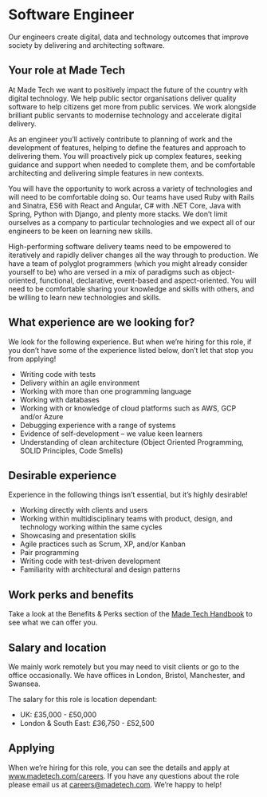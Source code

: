 # Software Engineer

Our engineers create digital, data and technology outcomes that improve society by delivering and architecting software.

## Your role at Made Tech

At Made Tech we want to positively impact the future of the country with digital technology. We help public sector organisations deliver quality software to help citizens get more from public services. We work alongside brilliant public servants to modernise technology and accelerate digital delivery.

As an engineer you’ll actively contribute to planning of work and the development of features, helping to define the features and approach to delivering them. You will proactively pick up complex features, seeking guidance and support when needed to complete them, and be comfortable architecting and delivering simple features in new contexts.

You will have the opportunity to work across a variety of technologies and will need to be comfortable doing so. Our teams have used Ruby with Rails and Sinatra, ES6 with React and Angular, C# with .NET Core, Java with Spring, Python with Django, and plenty more stacks. We don’t limit ourselves as a company to particular technologies and we expect all of our engineers to be keen on learning new skills.

High-performing software delivery teams need to be empowered to iteratively and rapidly deliver changes all the way through to production. We have a team of polyglot programmers (which you might already consider yourself to be) who are versed in a mix of paradigms such as object-oriented, functional, declarative, event-based and aspect-oriented. You will need to be comfortable sharing your knowledge and skills with others, and be willing to learn new technologies and skills.

## What experience are we looking for?

We look for the following experience. But when we’re hiring for this role, if you don’t have some of the experience listed below, don’t let that stop you from applying! 

- Writing code with tests
- Delivery within an agile environment
- Working with more than one programming language
- Working with databases
- Working with or knowledge of cloud platforms such as AWS, GCP and/or Azure
- Debugging experience with a range of systems
- Evidence of self-development – we value keen learners
- Understanding of clean architecture (Object Oriented Programming, SOLID Principles, Code Smells)

## Desirable experience

Experience in the following things isn’t essential, but it’s highly desirable!

- Working directly with clients and users
- Working within multidisciplinary teams with product, design, and technology working within the same cycles
- Showcasing and presentation skills
- Agile practices such as Scrum, XP, and/or Kanban
- Pair programming
- Writing code with test-driven development
- Familiarity with architectural and design patterns

## Work perks and benefits

Take a look at the Benefits & Perks section of the [Made Tech Handbook](https://github.com/madetech/handbook/tree/main/benefits) to see what we can offer you. 

## Salary and location

We mainly work remotely but you may need to visit clients or go to the office occasionally. We have offices in London, Bristol, Manchester, and Swansea. 

The salary for this role is location dependant:

- UK: £35,000 - £50,000
- London & South East: £36,750 - £52,500

## Applying

When we’re hiring for this role, you can see the details and apply at www.madetech.com/careers. If you have any questions about the role please email us at [careers@madetech.com](mailto:careers@madetech.com). We’re happy to help!
